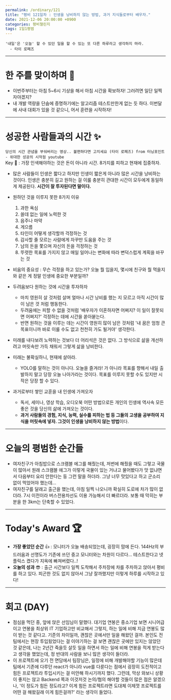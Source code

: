 ```yaml
---
permalink: /ordinary/121
title: "평비 121일차 : 인생을 낭비하지 않는 방법, 과거 지식들로부터 배우자."
date: 2021-12-06 20:00:00 +0900
categories: 평비챌린지
tags: 1일1평범
---
```

```
'내일'은 '오늘' 할 수 있던 일을 할 수 있는 또 다른 하루라고 생각하지 마라.
  - 타이 로페즈
```

---
# 한 주를 맞이하며 🤗
- 이번주부터는 아침 5~6시 기상을 해서 아침 시간을 확보하자! 그러려면 일단 일찍 자야겠지?
- 내 개발 역량을 단숨에 증명하기에는 알고리즘 테스트만한게 없는 듯 하다. 이번달에 사내 대회가 있을 것 같으니, 어서 훈련을 시작하자!

---
# 성공한 사람들과의 시간 ✨
`당신의 시간 관념을 부숴버리는 영상.. 불편하다면 고치세요 (타이 로페즈) from 터닝포인트 - 위대한 성공의 시작점 youtube`  
Key 🔑 : 가장 인색해야하는 것은 돈이 아니라 시간. 8가지를 피하고 현재에 집중하자.
- 많은 사람들이 인생은 짧다고 하지만 인생이 짧은게 아니라 많은 시간을 낭비하는 것이다. 인생은 충분히 길고 원하는 걸 이룰 충분히 관대한 시간이 모두에게 동일하게 제공된다. **시간이 잘 투자된다면 말이다.**
- 원하던 것을 이루지 못한 8가지 이유
  1. 과한 욕심  
  2. 쓸데 없는 일에 노력한 것  
  3. 음주나 마약  
  4. 게으름  
  5. 타인이 어떻게 생각할까 걱정하는 것  
  6. 감사할 줄 모르는 사람에게 자꾸만 도움을 주는 것  
  7. 남의 돈을 쫓으며 자신의 돈을 걱정하는 것  
  8. 뚜렷한 목표를 가지지 않고 매일 일어나는 변화에 따라 변덕스럽게 계획을 바꾸는 것  

- 비움의 중요성 : 무슨 걱정을 하고 있는가? 오늘 뭘 입을지, 몇시에 친구와 뭘 먹을지와 같은 게 정말 인생에 중요한 부분일까?
- 두려움보다 원하는 것에 시간을 투자하자
    - 마치 영원히 살 것처럼 살며 얼마나 시간 낭비를 했는 지 모르고 아직 시간이 많이 남은 것 처럼 행동한다.
    - 두려움에는 피할 수 없을 것처럼 '배우자가 이혼하자면 어쩌지? 이 일이 잘못되면 어쩌지?' 걱정하는 데에 시간을 쏟아붇는다.
    - 반면 원하는 것을 이루는 데는 시간이 영원히 많이 남은 것처럼 '내 꿈은 엄청 큰 목표이니까 바로 이룰 수도 없고 천천히 가도 될거야' 생각한다.
- 미래를 내다보려 노력하는 것보다 더 어리석은 것은 없다. 그 방식으로 삶을 개선하려고 머릿속만 가득 채워서 그렇게 삶을 낭비한다.
- 미래는 불확실하니, 현재에 살아라.
    - YOLO를 말하는 것이 아니다. 오늘을 즐겨라! 가 아니라 목표를 향해서 내일 출발하지 말고 당장 오늘 나아가라는 것이다. 목표를 이루지 못할 수도 있지만 시작은 당장 할 수 있다.
- 과거로부터 쌓인 교훈을 내 인생에 가져오자
    - 독서, 세미나, 영상 학습, 오디오북 어떤 방법으로든 개인의 인생에 역사속 모든 좋은 것을 당신의 삶에 가져오는 것이다.
    - **과거 사람들의 경험, 지식, 능력, 실수를 피하는 법 등 그들의 고생을 공부하여 지식을 머릿속에 넣자. 그것이 인생을 낭비하지 않는 방법**이다.

---
# 오늘의 평범한 순간들
- 여자친구가 아침밥으로 스크램블 에그를 해줬는데, 저번에 해줬을 때도 그렇고 국물이 많아서 원래 스크램블 에그가 이렇게 국물이 있는 거냐고 물어봤다가 맛 없냐면서 다음부터 요리 안한다는 둥 그런 말을 하더라. 그냥 너무 맛있다고 하고 군소리 없이 먹었어야 했는데...
- 여자친구를 달래고 출근을 했는데, 아침 일찍 나오니까 확실히 도로에 차가 많이 없더라. 7시 이전이라 버스전용차선도 이용 가능해서 더 빠르더라. 보통 때 막히는 부분을 한 3km는 단축할 수 있었다.

---
# Today's Award 🏆
- **가장 좋았던 순간** 👍 : 모니터가 오늘 배송되었는데, 굉장히 맘에 든다. 144Hz의 부드러움과 선명도가 기존에 쓰던 중고 모니터와는 차원이 다르다... 테스트한다고 넷플릭스 켰다가 지옥에 빠져버렸다..!
- **오늘의 성과** 😎 : 출근 시간보다 일찍 도착해서 주차장에 차를 주차하고 앉아서 평비를 하고 있다. 피곤한 것도 없지 않아서 그냥 잘까했지만 이렇게 하루를 시작하고 있다!

---
# 회고 (DAY)
- 점심을 먹던 중, 앞에 앉은 선임님이 말했다. 대기업 연봉은 중소기업 보면 시니어급이고 연봉을 최상위 IT 기업하고만 비교해서 그렇지, 하는 일에 비해 지금 연봉도 많이 받는 것 같다고. 기준의 차이일까, 괜찮은 곳에서만 일을 해왔던 걸까. 본인도 전 팀에서는 현장 투입됬었다는 걸 이야기하는 걸 보면 괜찮은 곳에만 있지는 않았던 것 같은데, 나는 2년간 죽을듯 살듯 일을 하면서 하는 일에 비해 연봉을 적게 받는다고 생각을 했었는데, 정 반대의 사람을 보니 많은 생각이 들더라.
- 이 프로젝트에 오기 전 면담에서 팀장님은, 일정에 비해 개발해야할 기능이 많은데 팀에서 기존에 다루던 react가 아니라 vue를 다룬다는 점에서 굉장히 도전적이고 힘든 프로젝트라 투입시키는 걸 미안해 하시기까지 했다. 그런데, 막상 와보니 상황이 좋지는 않고 Backend 쪽과 이것저것 논의/협의 해야할 것들이 많은 점은 알겠으나, '이 정도가 힘든 정도라고? 이게 힘든 프로젝트라면 도대체 이제껏 프로젝트를 어떤 걸 해왔길래 이게 힘든걸까?' 라는 생각이 들었다.